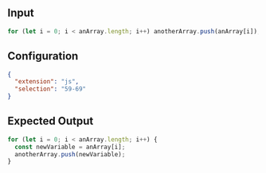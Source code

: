 
## Input
```javascript input
for (let i = 0; i < anArray.length; i++) anotherArray.push(anArray[i]);
```

## Configuration
```json configuration
{
  "extension": "js",
  "selection": "59-69"
}
```

## Expected Output
```javascript expected output
for (let i = 0; i < anArray.length; i++) {
  const newVariable = anArray[i];
  anotherArray.push(newVariable);
}
```
